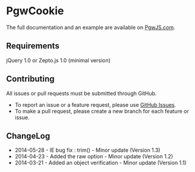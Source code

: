 PgwCookie
=========

The full documentation and an example are available on [PgwJS.com](http://pgwjs.com/pgwcookie/).


Requirements
---------

jQuery 1.0 or Zepto.js 1.0 (minimal version)


Contributing
---------

All issues or pull requests must be submitted through GitHub.

* To report an issue or a feature request, please use [GitHub Issues](https://github.com/Pagawa/PgwCookie/issues).
* To make a pull request, please create a new branch for each feature or issue.


ChangeLog
---------

* 2014-05-28 - IE bug fix : trim() - Minor update (Version 1.3)
* 2014-04-23 - Added the raw option - Minor update (Version 1.2)
* 2014-03-21 - Added an object verification - Minor update (Version 1.1)
